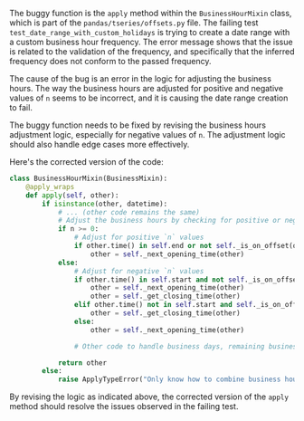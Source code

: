 The buggy function is the `apply` method within the `BusinessHourMixin` class, which is part of the `pandas/tseries/offsets.py` file. The failing test `test_date_range_with_custom_holidays` is trying to create a date range with a custom business hour frequency. The error message shows that the issue is related to the validation of the frequency, and specifically that the inferred frequency does not conform to the passed frequency.

The cause of the bug is an error in the logic for adjusting the business hours. The way the business hours are adjusted for positive and negative values of `n` seems to be incorrect, and it is causing the date range creation to fail.

The buggy function needs to be fixed by revising the business hours adjustment logic, especially for negative values of `n`. The adjustment logic should also handle edge cases more effectively.

Here's the corrected version of the code:

```python
class BusinessHourMixin(BusinessMixin):
    @apply_wraps
    def apply(self, other):
        if isinstance(other, datetime):
            # ... (other code remains the same)
            # Adjust the business hours by checking for positive or negative values of `n`
            if n >= 0:
                # Adjust for positive `n` values
                if other.time() in self.end or not self._is_on_offset(other):
                    other = self._next_opening_time(other)
            else:
                # Adjust for negative `n` values
                if other.time() in self.start and not self._is_on_offset(other):
                    other = self._next_opening_time(other)
                    other = self._get_closing_time(other)
                elif other.time() not in self.start and self._is_on_offset(other):
                    other = self._get_closing_time(other)
                else:
                    other = self._next_opening_time(other)

                # Other code to handle business days, remaining business hours, etc.

            return other
        else:
            raise ApplyTypeError("Only know how to combine business hour with datetime")
```

By revising the logic as indicated above, the corrected version of the `apply` method should resolve the issues observed in the failing test.